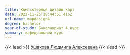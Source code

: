 ```yaml
---
title: Компьютерный дизайн карт
date: 2022-11-25T18:44:51.416Z
url-name: mapdesign4
degree: bachelor
year-of-study: Бакалавриат 4 курс
summary: кафедральный курс
---
```

{{< lead >}} [Ушакова Людмила Алексеевна](../../../about/staff/ushakova) {{< /lead >}}